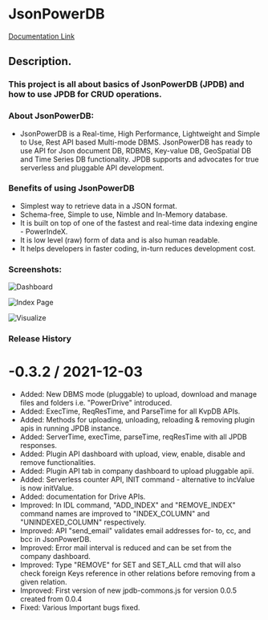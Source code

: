 #  JsonPowerDB 


[Documentation Link](http://login2explore.com/jpdb/docs.html)

## Description.
### This project is all about basics of JsonPowerDB (JPDB) and how to use JPDB for CRUD operations. 


### About JsonPowerDB:
- JsonPowerDB is a Real-time, High Performance, Lightweight and Simple to Use, Rest API based Multi-mode DBMS. JsonPowerDB has ready to use API for Json document DB, RDBMS, Key-value DB, GeoSpatial DB and Time Series DB functionality. JPDB supports and advocates for true serverless and pluggable API development.


### Benefits of using JsonPowerDB
- Simplest way to retrieve data in a JSON format.
- Schema-free, Simple to use, Nimble and In-Memory database.
- It is built on top of one of the fastest and real-time data indexing engine - PowerIndeX.
- It is low level (raw) form of data and is also human readable.
- It helps developers in faster coding, in-turn reduces development cost.




### Screenshots:

![Dashboard](https://github.com/BeAgarwal/JsonPowerDB/blob/master/Assets/Screenshots/Dashboard.PNG)

![Index Page](https://github.com/BeAgarwal/JsonPowerDB/blob/master/Assets/Screenshots/Index.PNG)

![Visualize](https://github.com/BeAgarwal/JsonPowerDB/blob/master/Assets/Screenshots/Server.PNG)

### Release History

-0.3.2 / 2021-12-03
====================
- Added: New DBMS mode (pluggable) to upload, download and manage files and folders i.e. "PowerDrive" introduced.
- Added: ExecTime, ReqResTime, and ParseTime for all KvpDB APIs.
- Added: Methods for uploading, unloading, reloading & removing plugin apis in running JPDB instance.
- Added: ServerTime, execTime, parseTime, reqResTime with all JPDB responses.
- Added: Plugin API dashboard with upload, view, enable, disable and remove functionalities.
- Added: Plugin API tab in company dashboard to upload pluggable apii.
- Added: Serverless counter API, INIT command - alternative to incValue is now initValue.
- Added: documentation for Drive APIs.
- Improved: In IDL command, "ADD_INDEX" and "REMOVE_INDEX" command names are improved to "INDEX_COLUMN" and "UNINDEXED_COLUMN" respectively.
- Improved: API "send_email" validates email addresses for- to, cc, and bcc in JsonPowerDB.
- Improved: Error mail interval is reduced and can be set from the company dashboard.
- Improved: Type "REMOVE" for SET and SET_ALL cmd that will also check foreign Keys reference in other relations before removing from a given relation.
- Improved: First version of new jpdb-commons.js for version 0.0.5 created from 0.0.4
- Fixed: Various Important bugs fixed.

